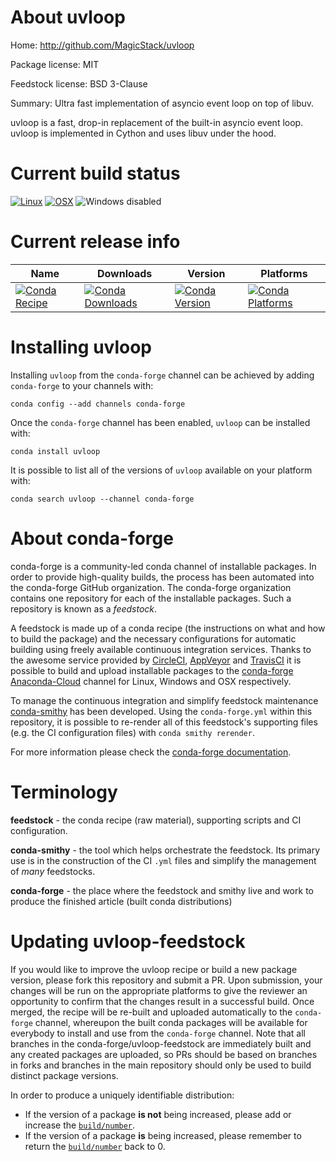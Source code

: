 About uvloop
============

Home: http://github.com/MagicStack/uvloop

Package license: MIT

Feedstock license: BSD 3-Clause

Summary: Ultra fast implementation of asyncio event loop on top of libuv.

uvloop is a fast, drop-in replacement of the built-in asyncio event loop.
uvloop is implemented in Cython and uses libuv under the hood.


Current build status
====================

[![Linux](https://img.shields.io/circleci/project/github/conda-forge/uvloop-feedstock/master.svg?label=Linux)](https://circleci.com/gh/conda-forge/uvloop-feedstock)
[![OSX](https://img.shields.io/travis/conda-forge/uvloop-feedstock/master.svg?label=macOS)](https://travis-ci.org/conda-forge/uvloop-feedstock)
![Windows disabled](https://img.shields.io/badge/Windows-disabled-lightgrey.svg)

Current release info
====================

| Name | Downloads | Version | Platforms |
| --- | --- | --- | --- |
| [![Conda Recipe](https://img.shields.io/badge/recipe-uvloop-green.svg)](https://anaconda.org/conda-forge/uvloop) | [![Conda Downloads](https://img.shields.io/conda/dn/conda-forge/uvloop.svg)](https://anaconda.org/conda-forge/uvloop) | [![Conda Version](https://img.shields.io/conda/vn/conda-forge/uvloop.svg)](https://anaconda.org/conda-forge/uvloop) | [![Conda Platforms](https://img.shields.io/conda/pn/conda-forge/uvloop.svg)](https://anaconda.org/conda-forge/uvloop) |

Installing uvloop
=================

Installing `uvloop` from the `conda-forge` channel can be achieved by adding `conda-forge` to your channels with:

```
conda config --add channels conda-forge
```

Once the `conda-forge` channel has been enabled, `uvloop` can be installed with:

```
conda install uvloop
```

It is possible to list all of the versions of `uvloop` available on your platform with:

```
conda search uvloop --channel conda-forge
```


About conda-forge
=================

conda-forge is a community-led conda channel of installable packages.
In order to provide high-quality builds, the process has been automated into the
conda-forge GitHub organization. The conda-forge organization contains one repository
for each of the installable packages. Such a repository is known as a *feedstock*.

A feedstock is made up of a conda recipe (the instructions on what and how to build
the package) and the necessary configurations for automatic building using freely
available continuous integration services. Thanks to the awesome service provided by
[CircleCI](https://circleci.com/), [AppVeyor](http://www.appveyor.com/)
and [TravisCI](https://travis-ci.org/) it is possible to build and upload installable
packages to the [conda-forge](https://anaconda.org/conda-forge)
[Anaconda-Cloud](http://docs.anaconda.org/) channel for Linux, Windows and OSX respectively.

To manage the continuous integration and simplify feedstock maintenance
[conda-smithy](http://github.com/conda-forge/conda-smithy) has been developed.
Using the ``conda-forge.yml`` within this repository, it is possible to re-render all of
this feedstock's supporting files (e.g. the CI configuration files) with ``conda smithy rerender``.

For more information please check the [conda-forge documentation](https://conda-forge.org/docs/).

Terminology
===========

**feedstock** - the conda recipe (raw material), supporting scripts and CI configuration.

**conda-smithy** - the tool which helps orchestrate the feedstock.
                   Its primary use is in the construction of the CI ``.yml`` files
                   and simplify the management of *many* feedstocks.

**conda-forge** - the place where the feedstock and smithy live and work to
                  produce the finished article (built conda distributions)


Updating uvloop-feedstock
=========================

If you would like to improve the uvloop recipe or build a new
package version, please fork this repository and submit a PR. Upon submission,
your changes will be run on the appropriate platforms to give the reviewer an
opportunity to confirm that the changes result in a successful build. Once
merged, the recipe will be re-built and uploaded automatically to the
`conda-forge` channel, whereupon the built conda packages will be available for
everybody to install and use from the `conda-forge` channel.
Note that all branches in the conda-forge/uvloop-feedstock are
immediately built and any created packages are uploaded, so PRs should be based
on branches in forks and branches in the main repository should only be used to
build distinct package versions.

In order to produce a uniquely identifiable distribution:
 * If the version of a package **is not** being increased, please add or increase
   the [``build/number``](http://conda.pydata.org/docs/building/meta-yaml.html#build-number-and-string).
 * If the version of a package **is** being increased, please remember to return
   the [``build/number``](http://conda.pydata.org/docs/building/meta-yaml.html#build-number-and-string)
   back to 0.